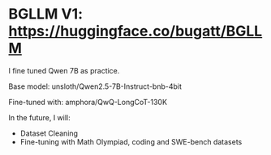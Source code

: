 # BGLLM V1: https://huggingface.co/bugatt/BGLLM
I fine tuned Qwen 7B as practice.

Base model: unsloth/Qwen2.5-7B-Instruct-bnb-4bit

Fine-tuned with:
amphora/QwQ-LongCoT-130K

In the future, I will:
- Dataset Cleaning
- Fine-tuning with Math Olympiad, coding and SWE-bench datasets
